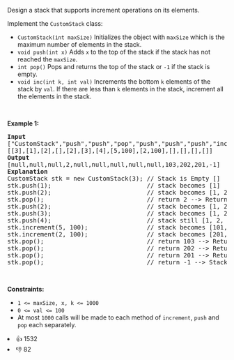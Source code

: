 <p>Design a stack that supports increment operations on its elements.</p>

<p>Implement the <code>CustomStack</code> class:</p>

<ul> 
 <li><code>CustomStack(int maxSize)</code> Initializes the object with <code>maxSize</code> which is the maximum number of elements in the stack.</li> 
 <li><code>void push(int x)</code> Adds <code>x</code> to the top of the stack if the stack has not reached the <code>maxSize</code>.</li> 
 <li><code>int pop()</code> Pops and returns the top of the stack or <code>-1</code> if the stack is empty.</li> 
 <li><code>void inc(int k, int val)</code> Increments the bottom <code>k</code> elements of the stack by <code>val</code>. If there are less than <code>k</code> elements in the stack, increment all the elements in the stack.</li> 
</ul>

<p>&nbsp;</p> 
<p><strong class="example">Example 1:</strong></p>

<pre>
<strong>Input</strong>
["CustomStack","push","push","pop","push","push","push","increment","increment","pop","pop","pop","pop"]
[[3],[1],[2],[],[2],[3],[4],[5,100],[2,100],[],[],[],[]]
<strong>Output</strong>
[null,null,null,2,null,null,null,null,null,103,202,201,-1]
<strong>Explanation</strong>
CustomStack stk = new CustomStack(3); // Stack is Empty []
stk.push(1);                          // stack becomes [1]
stk.push(2);                          // stack becomes [1, 2]
stk.pop();                            // return 2 --&gt; Return top of the stack 2, stack becomes [1]
stk.push(2);                          // stack becomes [1, 2]
stk.push(3);                          // stack becomes [1, 2, 3]
stk.push(4);                          // stack still [1, 2, 3], Do not add another elements as size is 4
stk.increment(5, 100);                // stack becomes [101, 102, 103]
stk.increment(2, 100);                // stack becomes [201, 202, 103]
stk.pop();                            // return 103 --&gt; Return top of the stack 103, stack becomes [201, 202]
stk.pop();                            // return 202 --&gt; Return top of the stack 202, stack becomes [201]
stk.pop();                            // return 201 --&gt; Return top of the stack 201, stack becomes []
stk.pop();                            // return -1 --&gt; Stack is empty return -1.
</pre>

<p>&nbsp;</p> 
<p><strong>Constraints:</strong></p>

<ul> 
 <li><code>1 &lt;= maxSize, x, k &lt;= 1000</code></li> 
 <li><code>0 &lt;= val &lt;= 100</code></li> 
 <li>At most <code>1000</code> calls will be made to each method of <code>increment</code>, <code>push</code> and <code>pop</code> each separately.</li> 
</ul>

<div><li>👍 1532</li><li>👎 82</li></div>
